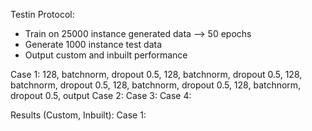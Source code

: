 Testin Protocol:
- Train on 25000 instance generated data --> 50 epochs
- Generate 1000 instance test data
- Output custom and inbuilt performance

Case 1: 128, batchnorm, dropout 0.5, 128, batchnorm, dropout 0.5, 128, batchnorm, dropout 0.5, 128, batchnorm, dropout 0.5, 128, batchnorm, dropout 0.5, output
Case 2: 
Case 3: 
Case 4: 


Results (Custom, Inbuilt):
Case 1:
